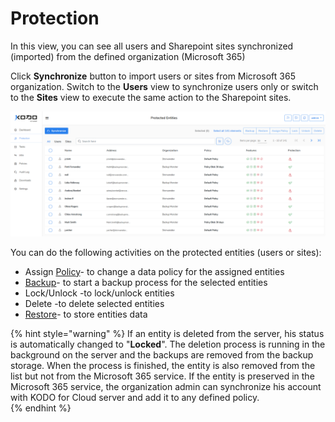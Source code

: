# Protection

In this view, you can see all users and Sharepoint sites synchronized \(imported\) from the defined organization \(Microsoft 365\)

Click **Synchronize** button to import users or sites from Microsoft 365 organization. Switch to the **Users** view to synchronize users only or switch to the **Sites** view to execute the same action to the Sharepoint sites. 

![](../.gitbook/assets/kodo-cloud-protection-01.jpg)

You can do the following activities on the protected entities \(users or sites\):

* Assign [Policy](policies/)- to change a data policy  for the assigned entities
* [Backup](data-backup/on-demand-backup.md)- to start a backup process for the selected entities
* Lock/Unlock -to lock/unlock entities
* Delete -to delete selected entities
* [Restore](data-restore/restore-data-to-microsoft-365.md)- to store entities data

{% hint style="warning" %}
If an entity is deleted from the server, his status is automatically changed to "**Locked**". The deletion process is running in the background on the server and the backups are removed from the backup storage. When the process is finished, the entity is also removed from the list but not from the Microsoft 365 service. If the entity is preserved in the Microsoft 365 service, the organization admin can synchronize his account with KODO for Cloud server and add it to any defined policy.  
{% endhint %}



